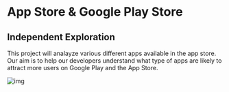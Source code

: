# App Store & Google Play Store

## Independent Exploration
This project will analayze various different apps available in the app store. Our aim is to help our developers understand what type of apps are likely to attract more users on Google Play and the App Store.

![img](https://cnet2.cbsistatic.com/img/Ci83PgMALhPKBqjzqTYdOr4voz0=/1092x0/2019/06/20/c2637498-b494-4916-bcf8-a3e1b7d96790/apple-ios-apps.jpg)
